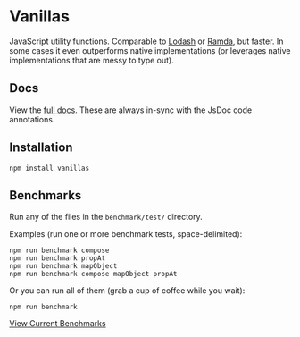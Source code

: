 # Vanillas

JavaScript utility functions. Comparable to [Lodash](https://lodash.com) or [Ramda](https://ramdajs.com), but faster. In some cases it even outperforms native implementations (or leverages native implementations that are messy to type out).

## Docs

View the [full docs](https://arizonatribe.github.io/vanillas/). These are always in-sync with the JsDoc code annotations.

## Installation

```
npm install vanillas
```

## Benchmarks

Run any of the files in the `benchmark/test/` directory.

Examples (run one or more benchmark tests, space-delimited):
```
npm run benchmark compose
npm run benchmark propAt
npm run benchmark mapObject
npm run benchmark compose mapObject propAt
```

Or you can run all of them (grab a cup of coffee while you wait):

```
npm run benchmark
```

[View Current Benchmarks](https://github.com/arizonatribe/vanillas/blob/master/BENCHMARKS.md)
